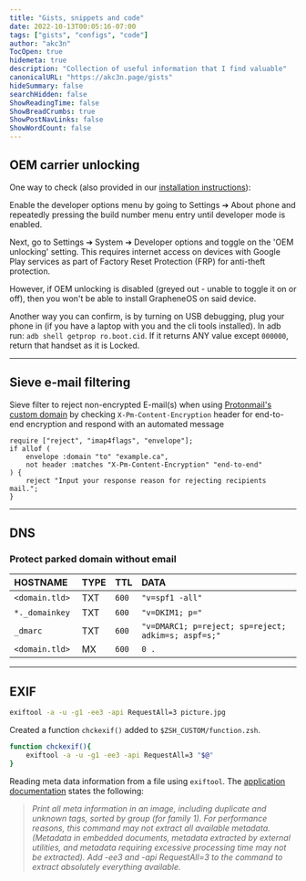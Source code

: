 ```yaml
---
title: "Gists, snippets and code"
date: 2022-10-13T00:05:16-07:00
tags: ["gists", "configs", "code"]
author: "akc3n"
TocOpen: true
hidemeta: true
description: "Collection of useful information that I find valuable"
canonicalURL: "https://akc3n.page/gists"
hideSummary: false
searchHidden: false
ShowReadingTime: false
ShowBreadCrumbs: true
ShowPostNavLinks: false
ShowWordCount: false
---
```


## OEM carrier unlocking

One way to check (also provided in our [installation instructions](https://grapheneos.org/install/web#enabling-oem-unlocking)):

Enable the developer options menu by going to Settings ➔ About phone and repeatedly pressing the build number menu entry until developer mode is enabled.

Next, go to Settings ➔ System ➔ Developer options and toggle on the 'OEM unlocking' setting. This requires internet access on devices with Google Play services as part of Factory Reset Protection (FRP) for anti-theft protection.

However, if OEM unlocking is disabled (greyed out - unable to toggle it on or off), then you won't be able to install GrapheneOS on said device.

Another way you can confirm, is by turning on USB debugging, plug your phone in (if you have a laptop with you and the cli tools installed).
In adb run: 
`adb shell getprop ro.boot.cid`. 
If it returns ANY value except `000000`, return that handset as it is Locked.

---

## Sieve e-mail filtering

Sieve filter to reject non-encrypted E-mail(s) when using [Protonmail's custom domain](https://proton.me/support/sieve-advanced-custom-filters) by checking `X-Pm-Content-Encryption` header for end-to-end encryption and respond with an automated message

```sieve
require ["reject", "imap4flags", "envelope"]; 
if allof (
    envelope :domain "to" "example.ca",
    not header :matches "X-Pm-Content-Encryption" "end-to-end"
) { 
    reject "Input your response reason for rejecting recipients mail.";
}
```
---

## DNS

### Protect parked domain without email
<!-- TODO Add small description and include citations-->

| HOSTNAME | TYPE | TTL | DATA |
| :--- | :--- | :--- | :--- |
| `<domain.tld> `| TXT | `600` | `"v=spf1 -all"` |
| `*._domainkey` | TXT | `600` | `"v=DKIM1; p="` |
| `_dmarc` | TXT | `600` | `"v=DMARC1; p=reject; sp=reject; adkim=s; aspf=s;"` |
| `<domain.tld>` | MX | `600` | `0 .` |

---

## EXIF

```bash
exiftool -a -u -g1 -ee3 -api RequestAll=3 picture.jpg
```

Created a function `chckexif()` added to `$ZSH_CUSTOM/function.zsh`.

```bash
function chckexif(){
    exiftool -a -u -g1 -ee3 -api RequestAll=3 "$@"
}
```

Reading meta data information from a file using `exiftool`. The [application documentation](https://exiftool.org/exiftool_pod.html#READING-EXAMPLES) states the following:

> _Print all meta information in an image, including duplicate and unknown tags, sorted by group (for family 1). For performance reasons, this command may not extract all available metadata. (Metadata in embedded documents, metadata extracted by external utilities, and metadata requiring excessive processing time may not be extracted). Add -ee3 and -api RequestAll=3 to the command to extract absolutely everything available._